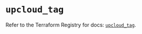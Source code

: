 # `upcloud_tag`

Refer to the Terraform Registry for docs: [`upcloud_tag`](https://registry.terraform.io/providers/upcloudltd/upcloud/5.17.0/docs/resources/tag).

